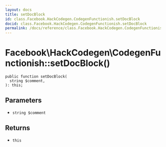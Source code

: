 ```yaml
---
layout: docs
title: setDocBlock
id: class.Facebook.HackCodegen.CodegenFunctionish.setDocBlock
docid: class.Facebook.HackCodegen.CodegenFunctionish.setDocBlock
permalink: /docs/reference/class.Facebook.HackCodegen.CodegenFunctionish.setDocBlock/
---
```

# Facebook\\HackCodegen\\CodegenFunctionish::setDocBlock()




``` Hack
public function setDocBlock(
  string $comment,
): this;
```




## Parameters




- ` string $comment `




## Returns




+ ` this `